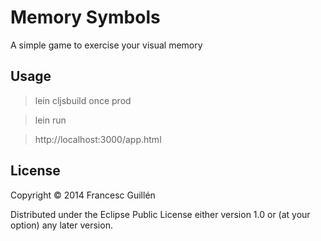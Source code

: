 # Memory Symbols

A simple game to exercise your visual memory

## Usage

> lein cljsbuild once prod

> lein run

> http://localhost:3000/app.html

## License

Copyright © 2014 Francesc Guillén

Distributed under the Eclipse Public License either version 1.0 or (at
your option) any later version.
